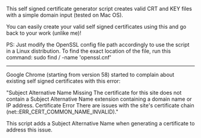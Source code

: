 This self signed certificate generator script creates valid CRT and KEY files with a simple domain input (tested on Mac OS). 

You can easily create your valid self signed certificates using this and go back to your work (unlike me)!

PS: Just modify the OpenSSL config file path accordingly to use the script in a Linux distribution.
To find the exact location of the file, run this command: sudo find / -name 'openssl.cnf'

----

Google Chrome (starting from version 58) started to complain about existing self signed certificates with this error:

"Subject Alternative Name Missing The certificate for this site does not contain a Subject Alternative Name extension containing a domain name or IP address.
Certificate Error There are issues with the site's certificate chain (net::ERR_CERT_COMMON_NAME_INVALID)."

This script adds a Subject Alternative Name when generating a certificate to address this issue.

